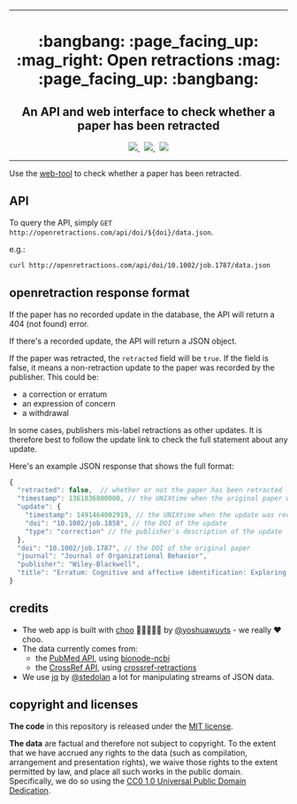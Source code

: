 ----

<div align="center">
  <h1>:bangbang: :page_facing_up: :mag_right: Open retractions :mag: :page_facing_up: :bangbang:</h1>
  <h2>An API and web interface to check whether a paper has been retracted</h2>
</div>

<div align="center">
  <a href="https://github.com/fathomlabs/crossref-cli/blob/master/LICENSE" alt="MIT license">
    <img src="https://img.shields.io/badge/code_license-MIT-green.svg?style=flat-square" />
  </a>&nbsp;
  <a href="https://github.com/fathomlabs/crossref-cli/blob/master/api/LICENSE" alt="MIT license">
    <img src="https://img.shields.io/badge/data-public_domain_(CC0_v1.0)-yellow.svg?style=flat-square" />
  </a>&nbsp;
  <a href="http://fathomlabs.io" target="_blank">
    <img src="https://img.shields.io/badge/made_with-❤️💛💚💙💜💖-e6e6e6.svg?style=flat-square" />
  </a>
</div>

----

Use the [web-tool](http://openretractions.com) to check whether a paper has been retracted.

## API

To query the API, simply `GET` `http://openretractions.com/api/doi/${doi}/data.json`.

e.g.:

```bash
curl http://openretractions.com/api/doi/10.1002/job.1787/data.json
```

## openretraction response format

If the paper has no recorded update in the database, the API will return a 404 (not found) error.

If there's a recorded update, the API will return a JSON object.

If the paper was retracted, the `retracted` field will be `true`. If the field is false, it means a non-retraction update to the paper was recorded by the publisher. This could be:

- a correction or erratum
- an expression of concern
- a withdrawal

In some cases, publishers mis-label retractions as other updates. It is therefore best to follow the update link to check the full statement about any update.

Here's an example JSON response that shows the full format:

```js
{
  "retracted": false,  // whether or not the paper has been retracted
  "timestamp": 1361836800000, // the UNIXtime when the original paper was published
  "update": {
    "timestamp": 1491464002919, // the UNIXtime when the update was recorded
    "doi": "10.1002/job.1858", // the DOI of the update
    "type": "correction" // the publisher's description of the update
  },
  "doi": "10.1002/job.1787", // the DOI of the original paper
  "journal": "Journal of Organizational Behavior",
  "publisher": "Wiley-Blackwell",
  "title": "Erratum: Cognitive and affective identification: Exploring the links between different forms of social identification and personality with work attitudes and behavior"
}
```

## credits

- The web app is built with [choo](https://github.com/yoshuawuyts/choo) :steam_locomotive::train::train::train::train: by [@yoshuawuyts](https://github.com/yoshuawuyts) - we really :heart: choo.
- The data currently comes from:
  - the [PubMed API](https://www.ncbi.nlm.nih.gov/home/develop/api.shtml), using [bionode-ncbi](https://github.com/bionode/bionode-ncbi)
  - the [CrossRef API](http://api.crossref.org), using [crossref-retractions](https://github.com/fathomlabs/crossref-retractions)
- We use [jq](https://github.com/stedolan/jq) by [@stedolan](https://github.com/stedolan) a lot for manipulating streams of JSON data.

## copyright and licenses

**The code** in this repository is released under the [MIT license](https://github.com/fathomlabs/crossref-cli/blob/master/LICENSE).

**The data** are factual and therefore not subject to copyright. To the extent that we have accrued any rights to the data (such as compilation, arrangement and presentation rights), we waive those rights to the extent permitted by law, and place all such works in the public domain. Specifically, we do so using the [CC0 1.0 Universal Public Domain Dedication](https://creativecommons.org/publicdomain/zero/1.0/).
